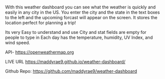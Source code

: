 With this weather dashboard you can see what the weather is quickly and easily in any city in the US. You enter the city and the state in the text boxes to the left and the upcoming forcast will appear on the screen. It stores the location perfect for planning a trip! 

Its very Easy to understand and use
City and stat fields are empty for people to type in 
Each day has the temperature, humidity, UV Index, and wind speed. 

API- https://openweathermap.org


LIVE URL
https://maddyrae9.github.io/weather-dashboard/

Github Repo:
https://github.com/maddyrae9/weather-dashboard

